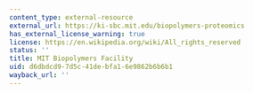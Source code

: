 ```yaml
---
content_type: external-resource
external_url: https://ki-sbc.mit.edu/biopolymers-proteomics
has_external_license_warning: true
license: https://en.wikipedia.org/wiki/All_rights_reserved
status: ''
title: MIT Biopolymers Facility
uid: d6dbdcd9-7d5c-41de-bfa1-6e9862b6b6b1
wayback_url: ''
---
```

